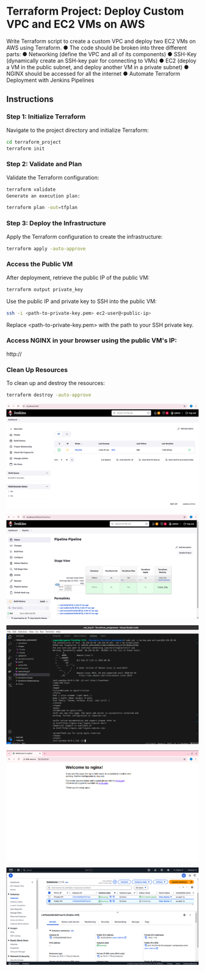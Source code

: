 # Terraform Project: Deploy Custom VPC and EC2 VMs on AWS

Write Terraform script to create a custom VPC and deploy two EC2 VMs on AWS using Terraform.
● The code should be broken into three different parts:
● Networking (define the VPC and all of its components)
● SSH-Key (dynamically create an SSH-key pair for connecting to VMs)
● EC2 (deploy a VM in the public subnet, and deploy another VM in a private subnet)
● NGINX should be accessed for all the internet
● Automate Terraform Deployment with Jenkins Pipelines

## Instructions

### Step 1: Initialize Terraform

Navigate to the project directory and initialize Terraform:

```bash
cd terraform_project
terraform init
```

### Step 2: Validate and Plan

Validate the Terraform configuration:

```bash
terraform validate
Generate an execution plan:
```

```bash
terraform plan -out=tfplan
```

### Step 3: Deploy the Infrastructure

Apply the Terraform configuration to create the infrastructure:

```bash
terraform apply -auto-approve
```

### Access the Public VM

After deployment, retrieve the public IP of the public VM:

```bash
terraform output private_key
```

Use the public IP and private key to SSH into the public VM:

```bash
ssh -i <path-to-private-key.pem> ec2-user@<public-ip>
```

Replace <path-to-private-key.pem> with the path to your SSH private key.

### Access NGINX in your browser using the public VM's IP:

http://<public-ip>

### Clean Up Resources

To clean up and destroy the resources:

```bash
terraform destroy -auto-approve
```

![Terminal](images/t1.png)

![Terminal](images/t2.png)

![Terminal](images/t3.png)

![Terminal](images/t4.png)

![Terminal](images/t5.png)
